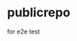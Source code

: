 # publicrepo
for e2e test






























































































































































































































































































































































































































































































































































































































































































































































































































































































































































































































































































































































































































































































































































































































































































































































































































































































































































































































































































































































































































































































































































































































































































































































































































































































































































































































































































































































































































































































































































































































































































































































































































































































































































































































































































































































































































































































































































































































































































































































































